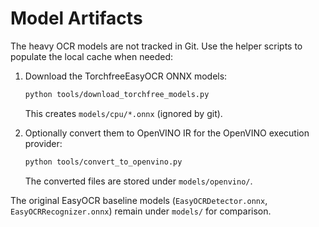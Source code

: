 # Model Artifacts

The heavy OCR models are not tracked in Git. Use the helper scripts to populate the
local cache when needed:

1. Download the TorchfreeEasyOCR ONNX models:

   ```bash
   python tools/download_torchfree_models.py
   ```

   This creates `models/cpu/*.onnx` (ignored by git).

2. Optionally convert them to OpenVINO IR for the OpenVINO execution provider:

   ```bash
   python tools/convert_to_openvino.py
   ```

   The converted files are stored under `models/openvino/`.

The original EasyOCR baseline models (`EasyOCRDetector.onnx`, `EasyOCRRecognizer.onnx`)
remain under `models/` for comparison.
